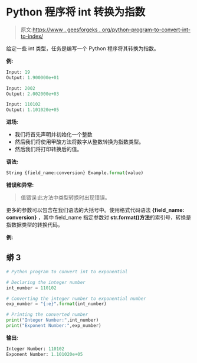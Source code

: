# Python 程序将 int 转换为指数

> 原文:[https://www . geesforgeks . org/python-program-to-convert-int-to-index/](https://www.geeksforgeeks.org/python-program-to-convert-int-to-exponential/)

给定一些 int 类型，任务是编写一个 Python 程序将其转换为指数。

**例:**

```py
Input: 19
Output: 1.900000e+01

Input: 2002
Output: 2.002000e+03

Input: 110102
Output: 1.101020e+05
```

**进场:**

*   我们将首先声明并初始化一个整数
*   然后我们将使用甲酸方法将数字从整数转换为指数类型。
*   然后我们将打印转换后的值。

**语法:**

```py
String {field_name:conversion} Example.format(value)
```

**错误和异常:**

> 值错误:此方法中类型转换时出现错误。

更多的参数可以包含在我们语法的大括号中。使用格式代码语法 **{field_name: conversion}** ，其中 field_name 指定参数对 **str.format()方法**的索引号，转换是指数据类型的转换代码。

**例:**

## 蟒 3

```py
# Python program to convert int to exponential

# Declaring the integer number
int_number = 110102

# Converting the integer number to exponential number
exp_number = "{:e}".format(int_number)

# Printing the converted number
print("Integer Number:",int_number)
print("Exponent Number:",exp_number)
```

**输出:**

```py
Integer Number: 110102
Exponent Number: 1.101020e+05
```